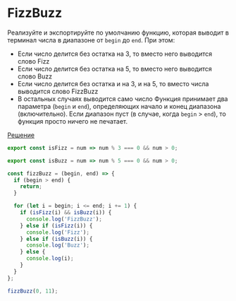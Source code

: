 # FizzBuzz

Реализуйте и экспортируйте по умолчанию функцию, которая выводит в терминал числа в диапазоне от `begin` до `end`. При этом:

* Если число делится без остатка на 3, то вместо него выводится слово Fizz
* Если число делится без остатка на 5, то вместо него выводится слово Buzz
* Если число делится без остатка и на 3, и на 5, то вместо числа выводится слово FizzBuzz
* В остальных случаях выводится само число
Функция принимает два параметра (`begin` и `end`), определяющих начало и конец диапазона (включительно). Если диапазон пуст (в случае, когда `begin` > `end`), то функция просто ничего не печатает.

[Решение](../../src/introduction-to-programming/fizzbuzz.js)

```javascript
export const isFizz = num => num % 3 === 0 && num > 0;

export const isBuzz = num => num % 5 === 0 && num > 0;

const fizzBuzz = (begin, end) => {
  if (begin > end) {
    return;
  }

  for (let i = begin; i <= end; i += 1) {
    if (isFizz(i) && isBuzz(i)) {
      console.log('FizzBuzz');
    } else if (isFizz(i)) {
      console.log('Fizz');
    } else if (isBuzz(i)) {
      console.log('Buzz');
    } else {
      console.log(i);
    }
  }
};

fizzBuzz(0, 11);
```